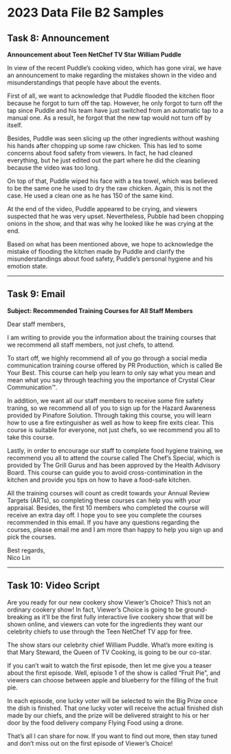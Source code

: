 # 2023 Data File B2 Samples 

## Task 8: Announcement

__Announcement about Teen NetChef TV Star William Puddle__

In view of the recent Puddle’s cooking video, which has gone viral, we have an announcement to make regarding the mistakes shown in the video and misunderstandings that people have about the events.

First of all, we want to acknowledge that Puddle flooded the kitchen floor because he forgot to turn off the tap. However, he only forgot to turn off the tap since Puddle and his team have just switched from an automatic tap to a manual one. As a result, he forgot that the new tap would not turn off by itself.

Besides, Puddle was seen slicing up the other ingredients without washing his hands after chopping up some raw chicken. This has led to some concerns about food safety from viewers. In fact, he had cleaned everything, but he just edited out the part where he did the cleaning because the video was too long.

On top of that, Puddle wiped his face with a tea towel, which was believed to be the same one he used to dry the raw chicken. Again, this is not the case. He used a clean one as he has 150 of the same kind.

At the end of the video, Puddle appeared to be crying, and viewers suspected  that he was very upset. Nevertheless, Pubble had been chopping onions in the show, and that was why he looked like he was crying at the end.

Based on what has been mentioned above, we hope to acknowledge the mistake of flooding the kitchen made by Puddle and clarify the misunderstandings about food safety, Puddle’s personal hygiene and his emotion state.

---

## Task 9: Email

__Subject: Recommended Training Courses for All Staff Members__

Dear staff members,

I am writing to provide you the information about the training courses that we recommend all staff members, not just chefs, to attend.

To start off, we highly recommend all of you go through a social media communication training course offered by PR Production, which is called Be Your Best. This course can help you learn to only say what you mean and mean what you say through teaching you the importance of Crystal Clear Communication™.

In addition, we want all our staff members to receive some fire safety traning, so we recommend all of you to sign up for the Hazard Awareness provided by Pinafore Solution. Through taking this course, you will learn how to use a fire extinguisher as well as how to keep fire exits clear. This course is suitable for everyone, not just chefs, so we recommend you all to take this course.

Lastly, in order to encourage our staff to complete food hygiene training, we recommend you all to attend the course called The Chef’s Special, which is provided by The Grill Gurus and has been approved by the Health Advisory Board. This course can guide you to avoid cross-contimination in the kitchen and provide you tips on how to have a food-safe kitchen.

All the training courses will count as credit towards your Annual Review Targets (ARTs), so completing these courses can help you with your appraisal. Besides, the first 10 members who completed the course will receive an extra day off. I hope you to see you complete the courses recommended in this email. If you have any questions regarding the courses, please email me and I am more than happy to help you sign up and pick the courses.

Best regards,<br/>
Nico Lin

---

## Task 10: Video Script

Are you ready for our new cookery show Viewer’s Choice? This’s not an ordinary cookery show! In fact, Viewer’s Choice is going to be ground-breaking as it’ll be the first fully interactive live cookery show that will be shown online, and viewers can vote for the ingredients they want our celebrity chiefs to use through the Teen NetChef TV app for free.

The show stars our celebrity chief William Puddle. What’s more exiting is that Mary Steward, the Queen of TV Cooking, is going to be our co-star.

If you can’t wait to watch the first episode, then let me give you a teaser about the first episode. Well, episode 1 of the show is called “Fruit Pie”, and viewers can choose between apple and blueberry for the filling of the fruit pie.

In each episode, one lucky voter will be selected to win the Big Prize once the dish is finished. That one lucky voter will receive the actual finished dish made by our chiefs, and the prize will be delivered straight to his or her door by the food delivery company Flying Food using a drone.

That’s all I can share for now. If you want to find out more, then stay tuned and don’t miss out on the first episode of Viewer’s Choice!



